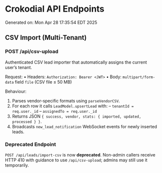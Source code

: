 # Crokodial API Endpoints
Generated on: Mon Apr 28 17:35:54 EDT 2025


## CSV Import (Multi-Tenant)

### POST /api/csv-upload
Authenticated CSV lead importer that automatically assigns the current user’s tenant.

Request:
• Headers: `Authorization: Bearer <JWT>`
• Body: `multipart/form-data` field `file` (CSV file ≤ 50 MB)

Behaviour:
1. Parses vendor-specific formats using `parseVendorCSV`.
2. For each row it calls `LeadModel.upsertLead` with:
   – `tenantId = req.user._id`
   – `assignedTo = req.user._id`
3. Returns JSON `{ success, vendor, stats: { imported, updated, processed } }`.
4. Broadcasts `new_lead_notification` WebSocket events for newly inserted leads.

### Deprecated Endpoint
`POST /api/leads/import-csv` is now **deprecated**.  Non-admin callers receive HTTP 410 with guidance to use `/api/csv-upload`; admins may still use it temporarily.

